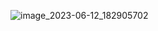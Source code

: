 ![image_2023-06-12_182905702](https://github.com/ruben975/sport-helper/assets/79802582/fbad7e06-f399-4e1c-8238-95fda6e4b282)





